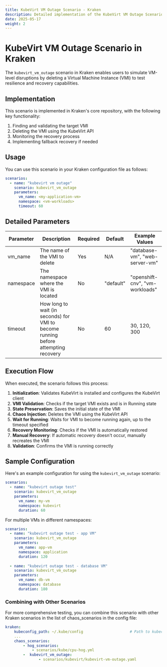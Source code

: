 ```yaml
---
title: KubeVirt VM Outage Scenario - Kraken
description: Detailed implementation of the KubeVirt VM Outage Scenario in Kraken
date: 2025-05-17
weight: 2
---
```


# KubeVirt VM Outage Scenario in Kraken

The `kubevirt_vm_outage` scenario in Kraken enables users to simulate VM-level disruptions by deleting a Virtual Machine Instance (VMI) to test resilience and recovery capabilities.

## Implementation

This scenario is implemented in Kraken's core repository, with the following key functionality:

1. Finding and validating the target VMI
2. Deleting the VMI using the KubeVirt API
3. Monitoring the recovery process
4. Implementing fallback recovery if needed

## Usage

You can use this scenario in your Kraken configuration file as follows:

```yaml
scenarios:
  - name: "kubevirt vm outage"
    scenario: kubevirt_vm_outage
    parameters:
      vm_name: <my-application-vm>
      namespace: <vm-workloads>
      timeout: 60
```

## Detailed Parameters

| Parameter | Description | Required | Default | Example Values |
|-----------|-------------|----------|---------|----------------|
| vm_name | The name of the VMI to delete | Yes | N/A | "database-vm", "web-server-vm" |
| namespace | The namespace where the VMI is located | No | "default" | "openshift-cnv", "vm-workloads" |
| timeout | How long to wait (in seconds) for VMI to become running before attempting recovery | No | 60 | 30, 120, 300 |

## Execution Flow

When executed, the scenario follows this process:

1. **Initialization**: Validates KubeVirt is installed and configures the KubeVirt client
2. **VMI Validation**: Checks if the target VMI exists and is in Running state
3. **State Preservation**: Saves the initial state of the VMI
4. **Chaos Injection**: Deletes the VMI using the KubeVirt API
5. **Wait for Running**: Waits for VMI to become running again, up to the timeout specified
6. **Recovery Monitoring**: Checks if the VMI is automatically restored
7. **Manual Recovery**: If automatic recovery doesn't occur, manually recreates the VMI
8. **Validation**: Confirms the VMI is running correctly


## Sample Configuration

Here's an example configuration for using the `kubevirt_vm_outage` scenario:

```yaml
scenarios:
  - name: "kubevirt outage test"
    scenario: kubevirt_vm_outage
    parameters:
      vm_name: my-vm
      namespace: kubevirt
      duration: 60
```

For multiple VMs in different namespaces:

```yaml
scenarios:
  - name: "kubevirt outage test - app VM"
    scenario: kubevirt_vm_outage
    parameters:
      vm_name: app-vm
      namespace: application
      duration: 120
  
  - name: "kubevirt outage test - database VM"
    scenario: kubevirt_vm_outage
    parameters:
      vm_name: db-vm
      namespace: database
      duration: 180
```

### Combining with Other Scenarios

For more comprehensive testing, you can combine this scenario with other Kraken scenarios in the list of chaos_scenarios in the config file:

```yaml
kraken:
    kubeconfig_path: ~/.kube/config                     # Path to kubeconfig
    ...
    chaos_scenarios:
        - hog_scenarios:
            - scenarios/kube/cpu-hog.yml
        -  kubevirt_vm_outage:
               - scenarios/kubevirt/kubevirt-vm-outage.yaml
```
